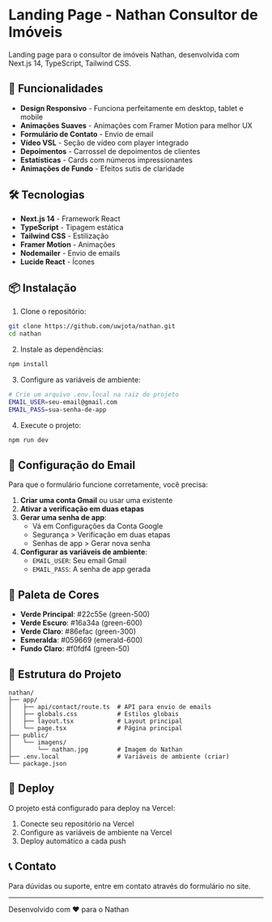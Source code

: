 # Landing Page - Nathan Consultor de Imóveis

Landing page para o consultor de imóveis Nathan, desenvolvida com Next.js 14, TypeScript, Tailwind CSS.

## 🚀 Funcionalidades

- **Design Responsivo** - Funciona perfeitamente em desktop, tablet e mobile
- **Animações Suaves** - Animações com Framer Motion para melhor UX
- **Formulário de Contato** - Envio de email
- **Vídeo VSL** - Seção de vídeo com player integrado
- **Depoimentos** - Carrossel de depoimentos de clientes
- **Estatísticas** - Cards com números impressionantes
- **Animações de Fundo** - Efeitos sutis de claridade

## 🛠️ Tecnologias

- **Next.js 14** - Framework React
- **TypeScript** - Tipagem estática
- **Tailwind CSS** - Estilização
- **Framer Motion** - Animações
- **Nodemailer** - Envio de emails
- **Lucide React** - Ícones

## 📦 Instalação

1. Clone o repositório:
```bash
git clone https://github.com/uwjota/nathan.git
cd nathan
```

2. Instale as dependências:
```bash
npm install
```

3. Configure as variáveis de ambiente:
```bash
# Crie um arquivo .env.local na raiz do projeto
EMAIL_USER=seu-email@gmail.com
EMAIL_PASS=sua-senha-de-app
```

4. Execute o projeto:
```bash
npm run dev
```

## 📧 Configuração do Email

Para que o formulário funcione corretamente, você precisa:

1. **Criar uma conta Gmail** ou usar uma existente
2. **Ativar a verificação em duas etapas**
3. **Gerar uma senha de app**:
   - Vá em Configurações da Conta Google
   - Segurança > Verificação em duas etapas
   - Senhas de app > Gerar nova senha
4. **Configurar as variáveis de ambiente**:
   - `EMAIL_USER`: Seu email Gmail
   - `EMAIL_PASS`: A senha de app gerada

## 🎨 Paleta de Cores

- **Verde Principal**: #22c55e (green-500)
- **Verde Escuro**: #16a34a (green-600)
- **Verde Claro**: #86efac (green-300)
- **Esmeralda**: #059669 (emerald-600)
- **Fundo Claro**: #f0fdf4 (green-50)

## 📱 Estrutura do Projeto

```
nathan/
├── app/
│   ├── api/contact/route.ts  # API para envio de emails
│   ├── globals.css           # Estilos globais
│   ├── layout.tsx            # Layout principal
│   └── page.tsx              # Página principal
├── public/
│   └── imagens/
│       └── nathan.jpg        # Imagem do Nathan
├── .env.local                # Variáveis de ambiente (criar)
└── package.json
```

## 🚀 Deploy

O projeto está configurado para deploy na Vercel:

1. Conecte seu repositório na Vercel
2. Configure as variáveis de ambiente na Vercel
3. Deploy automático a cada push

## 📞 Contato

Para dúvidas ou suporte, entre em contato através do formulário no site.

---

Desenvolvido com ❤️ para o Nathan 
